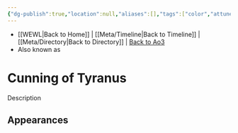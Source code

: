 ```yaml
---
{"dg-publish":true,"location":null,"aliases":[],"tags":["color","attuned","crystal"],"permalink":"/crystals/cunning-of-tyranus/","dgPassFrontmatter":true}
---
```


- [[WEWL\|Back to Home]] | [[Meta/Timeline\|Back to Timeline]] | [[Meta/Directory\|Back to Directory]] | [Back to Ao3](https://archiveofourown.org/works/19334440/chapters/45992584)
- Also known as 

# Cunning of Tyranus
Description

**Appearances**
- 